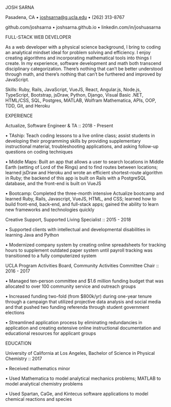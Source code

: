 JOSH SARNA

Pasadena, CA • joshsarna@g.ucla.edu • (262) 313-8767

github.com/joshsarna • joshsarna.github.io • linkedin.com/in/joshuasarna

FULL-STACK WEB DEVELOPER

As a web developer with a physical science background, I bring to coding an analytical mindset ideal for problem solving and efficiency. I enjoy creating algorithms and incorporating mathematical tools into things I create. In my experience, software development and math both transcend disciplinary categorization. There’s nothing that can’t be better understood through math, and there’s nothing that can’t be furthered and improved by JavaScript.

Skills: Ruby, Rails, JavaScript, VueJS, React, Angular.js, Node.js, TypeScript, Bootstrap, jsDraw, Python, Django, Visual Basic .NET, HTML/CSS, SQL, Postgres, MATLAB, Wolfram Mathematica, APIs, OOP, TDD, Git, and Heroku


EXPERIENCE


Actualize, Software Engineer & TA :: 2018 - Present

• TAship: Teach coding lessons to a live online class; assist students in developing their programming skills by providing supplementary instructional material, troubleshooting applications, and asking follow-up questions on coding techniques

• Middle Maps: Built an app that allows a user to search locations in Middle Earth (setting of Lord of the Rings) and to find routes between locations; learned jsDraw and Heroku and wrote an efficient shortest-route algorithm in Ruby; the backend of this app is built on Rails with a PostgreSQL database, and the front-end is built on VueJS

• Bootcamp: Completed the three-month intensive Actualize bootcamp and learned Ruby, Rails, Javascript, VueJS, HTML, and CSS; learned how to build front-end, back-end, and full-stack apps; gained the ability to learn new frameworks and technologies quickly


Creative Support, Supported Living Specialist :: 2015 - 2018

• Supported clients with intellectual and developmental disabilities in learning Java and Python

• Modernized company system by creating online spreadsheets for tracking hours to supplement outdated paper system until payroll tracking was transitioned to a fully computerized system


UCLA Program Activities Board, Community Activities Committee Chair :: 2016 - 2017

• Managed ten-person committee and $1.6 million funding budget that was allocated to over 100 community service and outreach groups

• Increased funding two-fold (from $800k/yr) during one-year tenure through a campaign that utilized projective data analysis and social media and that pushed two funding referenda through student government elections

• Streamlined application process by eliminating redundancies in application and creating extensive online instructional documentation and educational resources for applicant groups


EDUCATION


University of California at Los Angeles, Bachelor of Science in Physical Chemistry :: 2017

• Received mathematics minor

• Used Mathematica to model analytical mechanics problems; MATLAB to model analytical chemistry problems

• Used Spartan, CaGe, and Kintecus software applications to model chemical reactions and species
